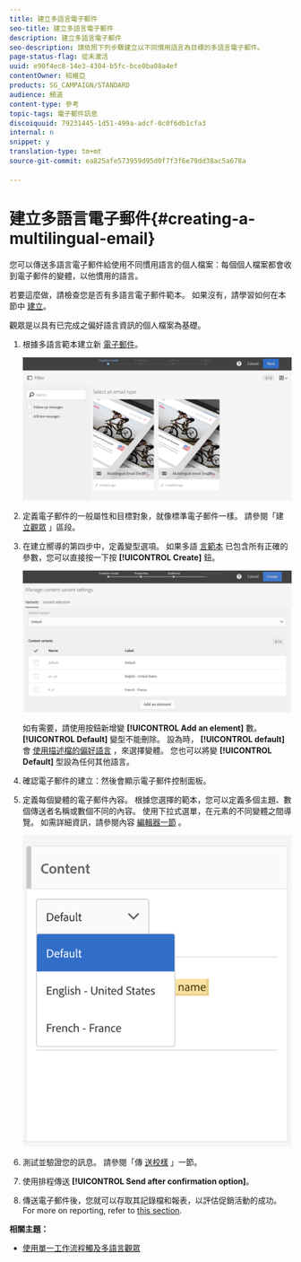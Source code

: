 ```yaml
---
title: 建立多語言電子郵件
seo-title: 建立多語言電子郵件
description: 建立多語言電子郵件
seo-description: 請依照下列步驟建立以不同慣用語言為目標的多語言電子郵件。
page-status-flag: 從未激活
uuid: e90f4ec8-14e3-4304-b5fc-bce0ba08a4ef
contentOwner: 紹維亞
products: SG_CAMPAIGN/STANDARD
audience: 頻道
content-type: 參考
topic-tags: 電子郵件訊息
discoiquuid: 79231445-1d51-499a-adcf-0c0f6db1cfa3
internal: n
snippet: y
translation-type: tm+mt
source-git-commit: ea825afe573959d95d0f7f3f6e79dd38ac5a678a

---
```



# 建立多語言電子郵件{#creating-a-multilingual-email}

您可以傳送多語言電子郵件給使用不同慣用語言的個人檔案：每個個人檔案都會收到電子郵件的變體，以他慣用的語言。

若要這麼做，請檢查您是否有多語言電子郵件範本。 如果沒有，請學習如何在本節中 [建立](../../start/using/creating-a-multilingual-template.md)。

觀眾是以具有已完成之偏好語言資訊的個人檔案為基礎。

1. 根據多語言範本建立新 [電子郵件](../../start/using/creating-a-multilingual-template.md)。

   ![](assets/multi_create1.png)

1. 定義電子郵件的一般屬性和目標對象，就像標準電子郵件一樣。 請參閱「建 [立觀眾](../../audiences/using/creating-audiences.md) 」區段。
1. 在建立嚮導的第四步中，定義變型選項。 如果多語 [言範本](../../start/using/creating-a-multilingual-template.md) 已包含所有正確的參數，您可以直接按一下按 **[!UICONTROL Create]** 鈕。

   ![](assets/multi_create4.png)

   如有需要，請使用按鈕新增變 **[!UICONTROL Add an element]** 數。 **[!UICONTROL Default]** 變型不能刪除。 設為時， **[!UICONTROL default]**&#x200B;會 [使用描述檔的偏好語言](../../audiences/using/creating-profiles.md) ，來選擇變體。 您也可以將變 **[!UICONTROL Default]** 型設為任何其他語言。

1. 確認電子郵件的建立：然後會顯示電子郵件控制面板。
1. 定義每個變體的電子郵件內容。 根據您選擇的範本，您可以定義多個主題、數個傳送者名稱或數個不同的內容。 使用下拉式選單，在元素的不同變體之間導覽。 如需詳細資訊，請參閱內容 [編輯器一節](../../designing/using/overview.md) 。

   ![](assets/multi_selectcontent.png)

1. 測試並驗證您的訊息。 請參閱「傳 [送校樣](../../sending/using/managing-test-profiles-and-sending-proofs.md#sending-proofs) 」一節。
1. 使用排程傳送 **[!UICONTROL Send after confirmation option]**。
1. 傳送電子郵件後，您就可以存取其記錄檔和報表，以評估促銷活動的成功。 For more on reporting, refer to [this section](../../reporting/using/about-dynamic-reports.md).

**相關主題：**

* [使用單一工作流程觸及多語言觀眾](https://helpx.adobe.com/campaign/kb/simplify-campaign-management.html#Engageyourcustomersateverystep)
